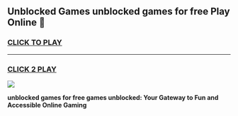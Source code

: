 
## Unblocked Games unblocked games for free Play Online 👋
<h3>
<a href="https://news.freeplayer.one?title=unblocked_games_for_free&ref=17F">CLICK TO PLAY</a></h3>
<hr>

<h3>
<a href="https://news.freeplayer.one?title=unblocked_games_for_free&ref=17F">CLICK 2 PLAY</a>
  
</h3>

<a href="https://news.freeplayer.one?title=unblocked_games_for_free&ref=17F/"><img src="https://clearcache.store/games.png"></a>


**unblocked games for free games unblocked: Your Gateway to Fun and Accessible Online Gaming**
